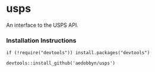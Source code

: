 usps
====

An interface to the USPS API.

### Installation Instructions

`if (!require("devtools")) install.packages("devtools")`

`devtools::install_github('aedobbyn/usps')`

<br>
